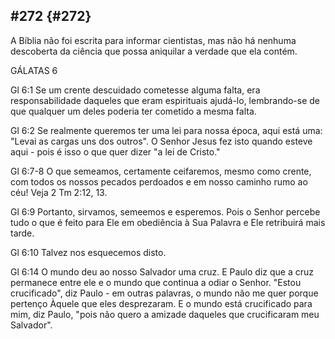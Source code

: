 ## #272 {#272}

A Bíblia não foi escrita para informar cientistas, mas não há nenhuma descoberta da ciência que possa aniquilar a verdade que ela contém.

GÁLATAS 6

Gl 6:1 Se um crente descuidado cometesse alguma falta, era responsabilidade daqueles que eram espirituais ajudá-lo, lembrando-se de que qualquer um deles poderia ter cometido a mesma falta.

Gl 6:2 Se realmente queremos ter uma lei para nossa época, aqui está uma: &quot;Levai as cargas uns dos outros&quot;. O Senhor Jesus fez isto quando esteve aqui - pois é isso o que quer dizer &quot;a lei de Cristo.&quot;

Gl 6:7-8 O que semeamos, certamente ceifaremos, mesmo como crente, com todos os nossos pecados perdoados e em nosso caminho rumo ao céu! Veja 2 Tm 2:12, 13.

Gl 6:9 Portanto, sirvamos, semeemos e esperemos. Pois o Senhor percebe tudo o que é feito para Ele em obediência à Sua Palavra e Ele retribuirá mais tarde.

Gl 6:10 Talvez nos esquecemos disto.

Gl 6:14 O mundo deu ao nosso Salvador uma cruz. E Paulo diz que a cruz permanece entre ele e o mundo que continua a odiar o Senhor. &quot;Estou crucificado&quot;, diz Paulo - em outras palavras, o mundo não me quer porque pertenço Àquele que eles desprezaram. E o mundo está crucificado para mim, diz Paulo, &quot;pois não quero a amizade daqueles que crucificaram meu Salvador&quot;.
